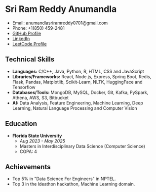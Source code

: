# Sri Ram Reddy Anumandla
- Email: anumandlasriramreddy0701@gmail.com 
- Phone: +1(850) 459-2481 
- [GitHub Profile](#) 
- [LinkedIn](#)
- [LeetCode Profile](https://leetcode.com/sriram0700/)

## Technical Skills
- **Languages:** C/C++, Java, Python, R, HTML, CSS and JavaScript
- **Libraries/Frameworks:** React, Node.js, Express, Spring Boot, Redis, Flask, Pandas, Matplotlib, Scikit-Learn, NLTK, HuggingFace and Tensorflow
- **Databases/Tools:** MongoDB, MySQL, Docker, Git, Kafka, PySpark, Athena, AWS, S3, Bitbucket
- **AI:** Data Analysis, Feature Engineering, Machine Learning, Deep Learning, Natural Language Processing and Computer Vision

## Education
- **Florida State University** 
  - *Aug 2023 - May 2025*
  - Masters in Interdisciplinary Data Science (Computer Science)
  - CGPA: 4
## Achievements
- Top 5% in "Data Science For Engineers" in NPTEL.
- Top 3 in the Ideathon hackathon, Machine Learning domain.
